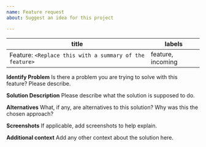 ```yaml
---
name: Feature request
about: Suggest an idea for this project

---
```


title | labels
------------ | -------------
Feature: `<Replace this with a summary of the feature>` | feature, incoming

**Identify Problem**
Is there a problem you are trying to solve with this feature? Please describe. 


**Solution Description**
Please describe what the solution is supposed to do.


**Alternatives**
What, if any, are alternatives to this solution? Why was this the chosen approach?


**Screenshots**
If applicable, add screenshots to help explain.


**Additional context**
Add any other context about the solution here.
